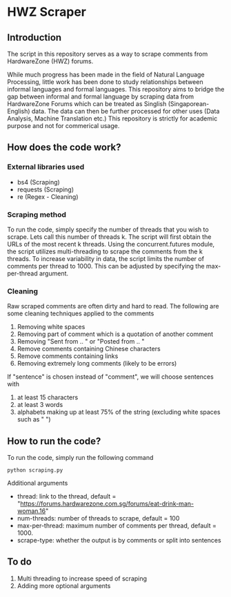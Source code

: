 # HWZ Scraper


## Introduction

The script in this repository serves as a way to scrape comments from HardwareZone (HWZ) forums. 

While much progress has been made in the field of Natural Language Processing, little work has been done to study relationships between informal languages and formal languages. This repository aims to bridge the gap between informal and formal language by scraping data from HardwareZone Forums which can be treated as Singlish (Singaporean-English) data. The data can then be further processed for other uses (Data Analysis, Machine Translation etc.) This repository is strictly for academic purpose and not for commerical usage.

## How does the code work?

### External libraries used

- bs4 (Scraping)
- requests (Scraping) 
- re (Regex - Cleaning)

### Scraping method

To run the code, simply specify the number of threads that you wish to scrape. Lets call this number of threads k. The script will first obtain the URLs of the most recent k threads. Using the concurrent.futures module, the script utilizes multi-threading to scrape the comments from the k threads. To increase variability in data, the script limits the number of comments per thread to 1000. This can be adjusted by specifying the max-per-thread argument.

### Cleaning

Raw scraped comments are often dirty and hard to read. The following are some cleaning techniques applied to the comments
1. Removing white spaces
2. Removing part of comment which is a quotation of another comment 
3. Removing "Sent from .. " or "Posted from .. "
4. Remove comments containing Chinese characters
5. Remove comments containing links
6. Removing extremely long comments (likely to be errors)

If "sentence" is chosen instead of "comment", we will choose sentences with
1. at least 15 characters
2. at least 3 words
3. alphabets making up at least 75% of the string (excluding white spaces such as " ")

## How to run the code?

To run the code, simply run the following command

````
python scraping.py
````

Additional arguments
- thread: link to the thread, default = "https://forums.hardwarezone.com.sg/forums/eat-drink-man-woman.16"
- num-threads: number of threads to scrape, default = 100
- max-per-thread: maximum number of comments per thread, default = 1000. 
- scrape-type: whether the output is by comments or split into sentences

## To do
1. Multi threading to increase speed of scraping
2. Adding more optional arguments
